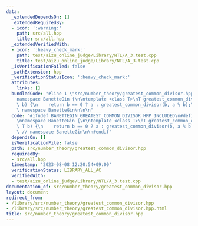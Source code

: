 ```yaml
---
data:
  _extendedDependsOn: []
  _extendedRequiredBy:
  - icon: ':warning:'
    path: src/all.hpp
    title: src/all.hpp
  _extendedVerifiedWith:
  - icon: ':heavy_check_mark:'
    path: test/aizu_online_judge/Library/NTL/A_3.test.cpp
    title: test/aizu_online_judge/Library/NTL/A_3.test.cpp
  _isVerificationFailed: false
  _pathExtension: hpp
  _verificationStatusIcon: ':heavy_check_mark:'
  attributes:
    links: []
  bundledCode: "#line 1 \"src/number_theory/greatest_common_divisor.hpp\"\n\n\n\n\
    namespace BanetteGin {\n\ntemplate <class T>\nT greatest_common_divisor(T a, T\
    \ b) {\n    return b == 0 ? a : greatest_common_divisor(b, a % b);\n}\n\n}  //\
    \ namespace BanetteGin\n\n\n"
  code: "#ifndef BANETTEGIN_GREATEST_COMMON_DIVISOR_HPP_INCLUDED\n#define BANETTEGIN_GREATEST_COMMON_DIVISOR_HPP_INCLUDED\n\
    \nnamespace BanetteGin {\n\ntemplate <class T>\nT greatest_common_divisor(T a,\
    \ T b) {\n    return b == 0 ? a : greatest_common_divisor(b, a % b);\n}\n\n} \
    \ // namespace BanetteGin\n\n#endif"
  dependsOn: []
  isVerificationFile: false
  path: src/number_theory/greatest_common_divisor.hpp
  requiredBy:
  - src/all.hpp
  timestamp: '2023-08-08 12:20:54+09:00'
  verificationStatus: LIBRARY_ALL_AC
  verifiedWith:
  - test/aizu_online_judge/Library/NTL/A_3.test.cpp
documentation_of: src/number_theory/greatest_common_divisor.hpp
layout: document
redirect_from:
- /library/src/number_theory/greatest_common_divisor.hpp
- /library/src/number_theory/greatest_common_divisor.hpp.html
title: src/number_theory/greatest_common_divisor.hpp
---
```

